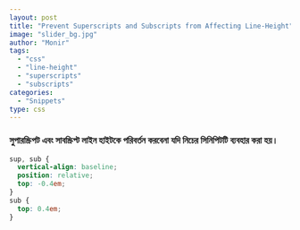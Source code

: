 ```yaml
---
layout: post
title: "Prevent Superscripts and Subscripts from Affecting Line-Height"
image: "slider_bg.jpg"
author: "Monir"
tags:
  - "css"
  - "line-height"
  - "superscripts"
  - "subscripts"
categories:
  - "Snippets"
type: css  
---
```


### সুপারস্ক্রিপট এবং সাবস্ক্রিপ্ট লাইন হাইটকে পরিবর্তন করবেনা যদি নিচের সিনিপিটটি ব্যবহার করা হয়।

```css
sup, sub {
  vertical-align: baseline;
  position: relative;
  top: -0.4em;
}
sub {
  top: 0.4em;
}
```
